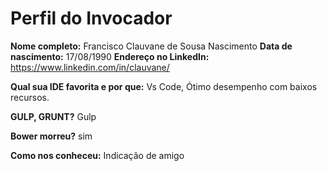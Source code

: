 Perfil do Invocador
========================

**Nome completo:**   Francisco Clauvane de Sousa Nascimento
**Data de nascimento:**    17/08/1990
**Endereço no LinkedIn:**   https://www.linkedin.com/in/clauvane/

**Qual sua IDE favorita e por que:**  Vs Code, Ótimo desempenho com baixos recursos.

**GULP, GRUNT?** Gulp

**Bower morreu?** sim

**Como nos conheceu:**  Indicação de amigo
